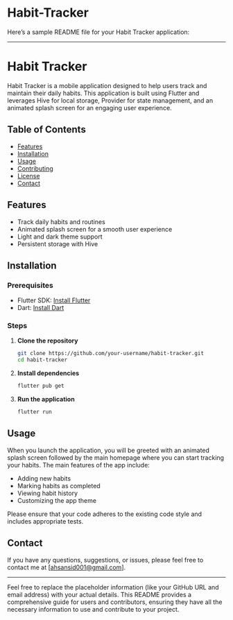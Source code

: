 # Habit-Tracker

Here’s a sample README file for your Habit Tracker application:

---

# Habit Tracker

Habit Tracker is a mobile application designed to help users track and maintain their daily habits. This application is built using Flutter and leverages Hive for local storage, Provider for state management, and an animated splash screen for an engaging user experience.

## Table of Contents

- [Features](#features)
- [Installation](#installation)
- [Usage](#usage)
- [Contributing](#contributing)
- [License](#license)
- [Contact](#contact)

## Features

- Track daily habits and routines
- Animated splash screen for a smooth user experience
- Light and dark theme support
- Persistent storage with Hive

## Installation

### Prerequisites

- Flutter SDK: [Install Flutter](https://flutter.dev/docs/get-started/install)
- Dart: [Install Dart](https://dart.dev/get-dart)

### Steps

1. **Clone the repository**

    ```bash
    git clone https://github.com/your-username/habit-tracker.git
    cd habit-tracker
    ```

2. **Install dependencies**

    ```bash
    flutter pub get
    ```

3. **Run the application**

    ```bash
    flutter run
    ```

## Usage

When you launch the application, you will be greeted with an animated splash screen followed by the main homepage where you can start tracking your habits. The main features of the app include:

- Adding new habits
- Marking habits as completed
- Viewing habit history
- Customizing the app theme

Please ensure that your code adheres to the existing code style and includes appropriate tests.

## Contact

If you have any questions, suggestions, or issues, please feel free to contact me at [ahsansid001@gmail.com].

---

Feel free to replace the placeholder information (like your GitHub URL and email address) with your actual details. This README provides a comprehensive guide for users and contributors, ensuring they have all the necessary information to use and contribute to your project.
